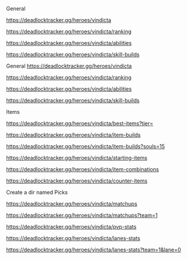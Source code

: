 General

https://deadlocktracker.gg/heroes/vindicta

https://deadlocktracker.gg/heroes/vindicta/ranking

https://deadlocktracker.gg/heroes/vindicta/abilities

https://deadlocktracker.gg/heroes/vindicta/skill-builds

General
https://deadlocktracker.gg/heroes/vindicta

https://deadlocktracker.gg/heroes/vindicta/ranking

https://deadlocktracker.gg/heroes/vindicta/abilities

https://deadlocktracker.gg/heroes/vindicta/skill-builds
 
Items

https://deadlocktracker.gg/heroes/vindicta/best-items?tier=

https://deadlocktracker.gg/heroes/vindicta/item-builds

https://deadlocktracker.gg/heroes/vindicta/item-builds?souls=15

https://deadlocktracker.gg/heroes/vindicta/starting-items

https://deadlocktracker.gg/heroes/vindicta/item-combinations

https://deadlocktracker.gg/heroes/vindicta/counter-items


Create a dir named Picks

https://deadlocktracker.gg/heroes/vindicta/matchups

https://deadlocktracker.gg/heroes/vindicta/matchups?team=1

https://deadlocktracker.gg/heroes/vindicta/pvp-stats

https://deadlocktracker.gg/heroes/vindicta/lanes-stats

https://deadlocktracker.gg/heroes/vindicta/lanes-stats?team=1&lane=0


